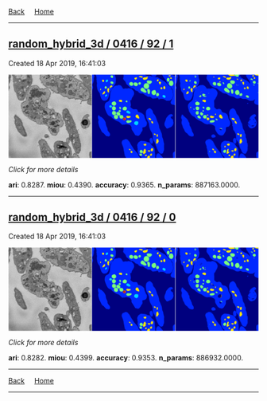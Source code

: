 
[Back](..)&nbsp;&nbsp;&nbsp;&nbsp;&nbsp;[Home](https://leapmanlab.github.io/snapshots)

---

<div class="summary"><a href="1"><h2>random_hybrid_3d / 0416 / 92 / 1</h2></a><p>Created 18 Apr 2019, 16:41:03
</p><a href="1"><img src="1/media/summary.png" align="center"></a><p>
<i>Click for more details</i>
</p></div>

**ari**: 0.8287. **miou**: 0.4390. **accuracy**: 0.9365. **n_params**: 887163.0000. 

---

<div class="summary"><a href="0"><h2>random_hybrid_3d / 0416 / 92 / 0</h2></a><p>Created 18 Apr 2019, 16:41:03
</p><a href="0"><img src="0/media/summary.png" align="center"></a><p>
<i>Click for more details</i>
</p></div>

**ari**: 0.8282. **miou**: 0.4399. **accuracy**: 0.9353. **n_params**: 886932.0000. 

---

[Back](..)&nbsp;&nbsp;&nbsp;&nbsp;&nbsp;[Home](https://leapmanlab.github.io/snapshots)

---